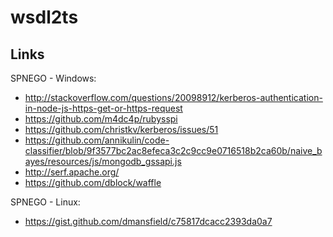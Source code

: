 # wsdl2ts

## Links

SPNEGO - Windows:

* http://stackoverflow.com/questions/20098912/kerberos-authentication-in-node-js-https-get-or-https-request
* https://github.com/m4dc4p/rubysspi
* https://github.com/christkv/kerberos/issues/51
* https://github.com/annikulin/code-classifier/blob/9f3577bc2ac8efeca3c2c9cc9e0716518b2ca60b/naive_bayes/resources/js/mongodb_gssapi.js
* http://serf.apache.org/
* https://github.com/dblock/waffle

SPNEGO - Linux: 

* https://gist.github.com/dmansfield/c75817dcacc2393da0a7
